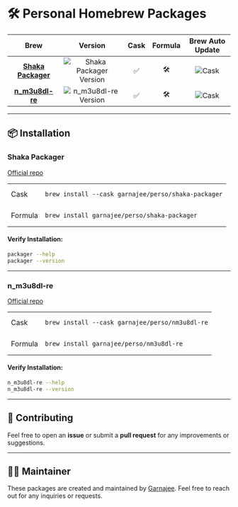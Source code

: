 # 🛠️ Personal Homebrew Packages

| Brew               | Version  | Cask | Formula | Brew Auto Update |
|:------------------:|:--------:|:-----------:|:--------------:|:------------------:|
| [**Shaka Packager**](#shaka-packager) | ![Shaka Packager Version](https://img.shields.io/github/v/release/shaka-project/shaka-packager) | ✅ | 🛠️ | ![Cask](https://github.com/garnajee/homebrew-perso/actions/workflows/update-shaka-packager-cask.yml/badge.svg) |
| [**n_m3u8dl-re**](#nm3u8dl-re)    | ![n_m3u8dl-re Version](https://img.shields.io/github/v/release/nilaoda/N_m3u8DL-RE) | ✅ | 🛠️ | ![Cask](https://github.com/garnajee/homebrew-perso/actions/workflows/update-nm3u8dl-re-cask.yml/badge.svg) |

---

## 📦 Installation

### **Shaka Packager**

[Official repo](https://github.com/shaka-project/shaka-packager)

<table>
  <tr>
    <td>Cask</td>
    <td><pre><code>brew install --cask garnajee/perso/shaka-packager</code></pre></td>
  </tr>
  <tr>
    <td>Formula</td>
    <td><pre><code>brew install garnajee/perso/shaka-packager</code></pre></td>
  </tr>
</table>

#### Verify Installation:
```bash
packager --help
packager --version
```

---

### **n_m3u8dl-re**

[Official repo](https://github.com/nilaoda/N_m3u8DL-RE)

<table>
  <tr>
    <td>Cask</td>
    <td><pre><code>brew install --cask garnajee/perso/nm3u8dl-re</code></pre></td>
  </tr>
  <tr>
    <td>Formula</td>
    <td><pre><code>brew install garnajee/perso/nm3u8dl-re</code></pre></td>
  </tr>
</table>

#### Verify Installation:
```bash
n_m3u8dl-re --help
n_m3u8dl-re --version
```

---

## 🔧 Contributing

Feel free to open an **issue** or submit a **pull request** for any improvements or suggestions.

---

## 👨‍💻 Maintainer

These packages are created and maintained by [Garnajee](https://github.com/garnajee). Feel free to reach out for any inquiries or requests.
